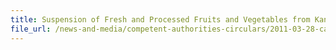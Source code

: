 ```yaml
---
title: Suspension of Fresh and Processed Fruits and Vegetables from Kanagawa, Tokyo and Saitama Prefectures 
file_url: /news-and-media/competent-authorities-circulars/2011-03-28-ca.pdf
---
```

